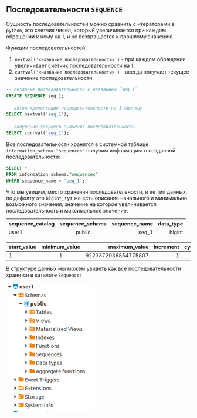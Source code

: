 Последовательности `SEQUENCE`
---
Сущность последовательностей можно сравнить с итераторами в `python`, это
счетчик чисел, который увеличивается при каждом обращении к нему на 1, и не
возвращается к прошлому значению.

Функции последовательностей:

1. `nextval('<название последовательности>')` - при каждом обращении увеличивает
счетчик последовательности на 1.
2. `currval('<название последовательности>')` - всегда получает текущее значение 
последовательности.

```sql
-- создание последовательности с названием `seq_1`
CREATE SEQUENCE seq_1; 

-- автоинкрементация последовательности на 1 еденицу
SELECT nextval('seq_1');

-- получение текущего значения последовательности
SELECT currval('seq_1');
```

Все последовательности хранятся в системной таблице `information_schema."sequences"`
получим информацию о созданной последовательности:

```sql
SELECT * 
FROM information_schema."sequences"
WHERE sequence_name = 'seq_1';
```

Что мы увидим, место хранения последовательности, и ее тип данных, по дефолту 
это `bigint`, тут же есть описание начального и минимально возможного значения,
значение на которое увеличивается последовательность и максимальное значение.

| sequence_catalog | sequence_schema | sequence_name | data_type |
|------------------|:---------------:|--------------:|----------:|
| user1            |     public      |         seq_1 |    bigint |

| start_value | minimum_value |       maximum_value |   increment | cycle_option |
|-------------|:-------------:|--------------------:|------------:|-------------:|
| 1           |       1       | 9223372036854775807 |           1 |           NO |

В структуре данных мы можем увидеть как все последовательности хранятся в 
каталоге `Sequences`

![ Структура ](img/seq_1.png)

